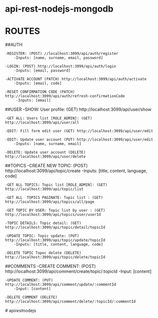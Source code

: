 # api-rest-nodejs-mongodb
# ROUTES 
##AUTH

    -REGISTER: (POST) //localhost:3099/api/auth/register
        -Inputs: [name, surname, email, password]

    -LOGIN: (POST) http://localhost:3099/api/auth/login
        -Inputs: [email, password]
    
    -ACTIVATE ACCOUNT (PATCH) http://localhost:3099/api/auth/activate
        -Inputs: [email, code]

    -RESET CONFIRMATION CODE (PATCH) http://localhost:3099/api/auth/refresh-confirmationCode
         -Inputs: [email]

##USER
    -SHOW: User profile: (GET) http://localhost:3099/api/user/show

    -GET ALL: Users list [ROLE_ADMIN]: (GET) http://localhost:3099/api/user/all

    -EDIT: Fill form edit user (GET) http://localhost:3099/api/user/edit

    -EDIT: Update user account (PUT) http://localhost:3099/api/user/edit
        -Inputs: [name, surname, email]

    -DELETE: Update user account (DELETE) http://localhost:3099/api/user/delete

##TOPICS
    -CREATE NEW TOPIC: (POST) http://localhost:3099/api/topic/create
        -Inputs: [title, content, language, code]

    -GET ALL TOPICS: Topic list [ROLE_ADMIN]: (GET) http://localhost:3099/api/topic/list

    -GET ALL  TOPICS PAGINATE: Topic list : (GET) http://localhost:3099/api/topics/all/page

    -GET TOPIC BY USER: Topic list by user : (GET) http://localhost:3099/api/topics/user/userId

    -TOPIC DETAILS: Topic detail: (GET) http://localhost:3099/api/topic/detail/topicId

    -UPDATE TOPIC: Topic update: (PUT) http://localhost:3099/api/topic/update/topicId
        -Inputs: [title, content, language, code]

    -DELETE TOPIC Topoc delete (DELETE) http://localhost:3099/api/topic/delete/topicId

##COMMENTS
    -CREATE COMMENT: (POST) http://localhost:3099/api/comment/create/topic/:topicId
        -Input: [content]

    -UPDATE COMMENT: (PUT)  http://localhost:3099/api/comment/update/:commentId
        -Input: [content]

    -DELETE COMMENT (DELETE) http://localhost:3099/api/comment/delete/:topicId/:commentId

#   a p i _ r e s t _ n o d e j s  
 